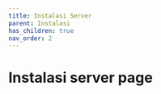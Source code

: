 ```yaml
---
title: Instalasi Server
parent: Instalasi
has_children: true
nav_order: 2
---
```


# Instalasi server page
